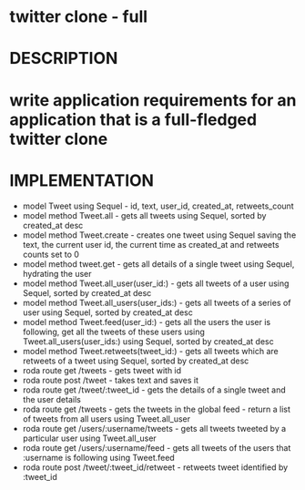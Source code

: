 # twitter clone - full

# DESCRIPTION
# write application requirements for an application that is a full-fledged twitter clone
# IMPLEMENTATION
- model Tweet using Sequel - id, text, user_id, created_at, retweets_count
- model method Tweet.all - gets all tweets using Sequel, sorted by created_at desc
- model method Tweet.create - creates one tweet using Sequel saving the text, the current user id, the current time as created_at and retweets counts set to 0
- model method tweet.get - gets all details of a single tweet using Sequel, hydrating the user
- model method Tweet.all_user(user_id:) - gets all tweets of a user using Sequel, sorted by created_at desc
- model method Tweet.all_users(user_ids:) - gets all tweets of a series of user using Sequel, sorted by created_at desc
- model method Tweet.feed(user_id:) - gets all the users the user is following, get all the tweets of these users using Tweet.all_users(user_ids:) using Sequel, sorted by created_at desc
- model method Tweet.retweets(tweet_id:) - gets all tweets which are retweets of a tweet using Sequel, sorted by created_at desc
- roda route get /tweets - gets tweet with id
- roda route post /tweet - takes text and saves it
- roda route get /tweet/:tweet_id - gets the details of a single tweet and the user details
- roda route get /tweets - gets the tweets in the global feed - return a list of tweets from all users using Tweet.all_user
- roda route get /users/:username/tweets - gets all tweets tweeted by a particular user using Tweet.all_user
- roda route get /users/:username/feed - gets all tweets of the users that :username is following using Tweet.feed
- roda route post /tweet/:tweet_id/retweet - retweets tweet identified by :tweet_id